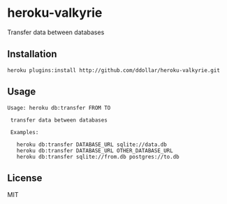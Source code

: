 # heroku-valkyrie

Transfer data between databases

## Installation

    heroku plugins:install http://github.com/ddollar/heroku-valkyrie.git


## Usage

    Usage: heroku db:transfer FROM TO

     transfer data between databases

     Examples:

       heroku db:transfer DATABASE_URL sqlite://data.db
       heroku db:transfer DATABASE_URL OTHER_DATABASE_URL
       heroku db:transfer sqlite://from.db postgres://to.db

## License

MIT

